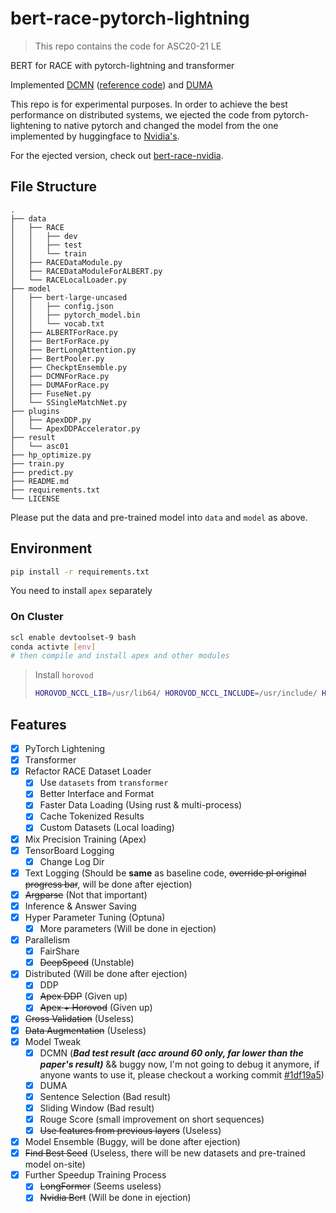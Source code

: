 # bert-race-pytorch-lightning

> This repo contains the code for ASC20-21 LE

BERT for RACE with pytorch-lightning and transformer

Implemented [DCMN](https://arxiv.org/abs/1908.11511) ([reference code](https://github.com/Qzsl123/dcmn)) and [DUMA](https://arxiv.org/abs/2001.09415)

This repo is for experimental purposes. In order to achieve the best performance on distributed systems, we ejected the code from pytorch-lightening to native pytorch and changed the model from the one implemented by huggingface to [Nvidia's](https://github.com/NVIDIA/DeepLearningExamples/tree/master/PyTorch/LanguageModeling/BERT).

For the ejected version, check out [bert-race-nvidia](https://github.com/iamNCJ/bert-race-nvidia).

## File Structure

```text
.
├── data
│   ├── RACE
│   │   ├── dev
│   │   ├── test
│   │   └── train
│   ├── RACEDataModule.py
│   ├── RACEDataModuleForALBERT.py
│   └── RACELocalLoader.py
├── model
│   ├── bert-large-uncased
│   │   ├── config.json
│   │   ├── pytorch_model.bin
│   │   └── vocab.txt
│   ├── ALBERTForRace.py
│   ├── BertForRace.py
│   ├── BertLongAttention.py
│   ├── BertPooler.py
│   ├── CheckptEnsemble.py
│   ├── DCMNForRace.py
│   ├── DUMAForRace.py
│   ├── FuseNet.py
│   └── SSingleMatchNet.py
├── plugins
│   ├── ApexDDP.py
│   └── ApexDDPAccelerator.py
├── result
│   └── asc01
├── hp_optimize.py
├── train.py
├── predict.py
├── README.md
├── requirements.txt
└── LICENSE
```

Please put the data and pre-trained model into `data` and `model` as above.

## Environment

```bash
pip install -r requirements.txt
```

You need to install `apex` separately

### On Cluster

```bash
scl enable devtoolset-9 bash
conda activte [env]
# then compile and install apex and other modules
```

> Install `horovod`
> 
> ```bash
> HOROVOD_NCCL_LIB=/usr/lib64/ HOROVOD_NCCL_INCLUDE=/usr/include/ HOROVOD_GPU_ALLREDUCE=NCCL HOROVOD_GPU_BROADCAST=NCCL HOROVOD_NCCL_LINK=SHARED pip install --no-cache-dir horovod
> ```

## Features

- [x] PyTorch Lightening
- [x] Transformer
- [x] Refactor RACE Dataset Loader
  - [x] Use `datasets` from `transformer`
  - [x] Better Interface and Format
  - [x] Faster Data Loading (Using rust & multi-process)
  - [x] Cache Tokenized Results
  - [x] Custom Datasets (Local loading)
- [x] Mix Precision Training (Apex)
- [x] TensorBoard Logging
  - [x] Change Log Dir
- [x] Text Logging (Should be **same** as baseline code, ~~override pl original progress bar~~, will be done after ejection)
- [x] ~~Argparse~~ (Not that important)
- [x] Inference & Answer Saving
- [x] Hyper Parameter Tuning (Optuna)
  - [x] More parameters (Will be done in ejection)
- [x] Parallelism
  - [x] FairShare
  - [x] ~~DeepSpeed~~ (Unstable)
- [x] Distributed (Will be done after ejection)
    - [x] DDP
    - [x] ~~Apex DDP~~ (Given up)
    - [x] ~~Apex + Horovod~~ (Given up)
- [x] ~~Cross Validation~~ (Useless)
- [x] ~~Data Augmentation~~ (Useless)
- [x] Model Tweak
  - [x] DCMN (***Bad test result (acc around 60 only, far lower than the paper's result)*** && buggy now, I'm not going to debug it anymore, if anyone wants to use it, please checkout a working commit [#1df19a5](https://github.com/iamNCJ/bert-race-pytorch-lightening/tree/1df19a519e5113a4985cb8a10e586754941d0a33))
  - [x] DUMA
  - [x] Sentence Selection (Bad result)
  - [x] Sliding Window (Bad result)
  - [x] Rouge Score (small improvement on short sequences)
  - [x] ~~Use features from previous layers~~ (Useless)
- [x] Model Ensemble (Buggy, will be done after ejection)
- [x] ~~Find Best Seed~~ (Useless, there will be new datasets and pre-trained model on-site)
- [x] Further Speedup Training Process
  - [x] ~~LongFormer~~ (Seems useless)
  - [x] ~~Nvidia Bert~~ (Will be done in ejection)
